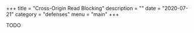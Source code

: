 +++
title = "Cross-Origin Read Blocking"
description = ""
date = "2020-07-21"
category = "defenses"
menu = "main"
+++

TODO